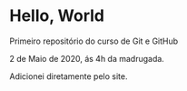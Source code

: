 # Hello, World
 Primeiro repositório do curso de Git e GitHub 

 2 de Maio de 2020, ás 4h da madrugada.

Adicionei diretamente pelo site.
